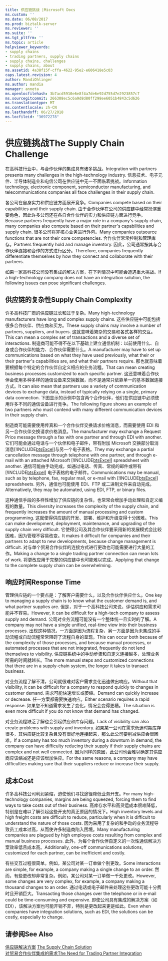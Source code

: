 ```yaml
---
title: 供应链挑战 |Microsoft Docs
ms.custom: ''
ms.date: 06/08/2017
ms.prod: biztalk-server
ms.reviewer: ''
ms.suite: ''
ms.tgt_pltfrm: ''
ms.topic: article
helpviewer_keywords:
- supply chains
- trading partners, supply chains
- supply chains, challenges
- supply chains, about
ms.assetid: 4a38f15f-cffa-4622-95e2-e606418e5c03
caps.latest.revision: 4
author: MandiOhlinger
ms.author: mandia
manager: anneta
ms.openlocfilehash: 3b7acd5910e6e8f4a7de6e92d755d7e2923857c7
ms.sourcegitcommit: 266308ec5c6a9d8d80ff298ee6051b4843c5d626
ms.translationtype: MT
ms.contentlocale: zh-CN
ms.lasthandoff: 06/27/2018
ms.locfileid: "36972278"
---
```

# <a name="the-supply-chain-challenge"></a><span data-ttu-id="deedf-102">供应链挑战</span><span class="sxs-lookup"><span data-stu-id="deedf-102">The Supply Chain Challenge</span></span>
<span data-ttu-id="deedf-103">在高科技行业中，与合作伙伴的集成具有诸多挑战。</span><span class="sxs-lookup"><span data-stu-id="deedf-103">Integration with partners presents many challenges in the high-technology industry.</span></span> <span data-ttu-id="deedf-104">信息技术、电子元件、半导体制造业和电信公司在供应链中无一不面临着挑战。</span><span class="sxs-lookup"><span data-stu-id="deedf-104">Information technology, electronic component, semiconductor manufacturing, and telecommunications companies all face challenges in their supply chain.</span></span>  
  
 <span data-ttu-id="deedf-105">各公司在自身实力和供应链方面展开竞争。</span><span class="sxs-lookup"><span data-stu-id="deedf-105">Companies compete based on their capabilities and their supply chain.</span></span> <span data-ttu-id="deedf-106">由于合作伙伴在公司的供应链中经常扮演重要角色，因此许多公司还在各自合作伙伴的实力和供应链方面进行竞争。</span><span class="sxs-lookup"><span data-stu-id="deedf-106">Because partners frequently have a major role in a company's supply chain, many companies also compete based on their partner's capabilities and supply chain.</span></span> <span data-ttu-id="deedf-107">很多公司将非核心业务进行外包。</span><span class="sxs-lookup"><span data-stu-id="deedf-107">Many companies outsource functions that are not their core competencies.</span></span> <span data-ttu-id="deedf-108">合作伙伴常常控制和管理库存。</span><span class="sxs-lookup"><span data-stu-id="deedf-108">Partners frequently hold and manage inventory.</span></span> <span data-ttu-id="deedf-109">因此，公司通常按其与合作伙伴连接和合作的方式进行区分。</span><span class="sxs-lookup"><span data-stu-id="deedf-109">Therefore, companies frequently differentiate themselves by how they connect and collaborate with their partners.</span></span>  
  
 <span data-ttu-id="deedf-110">如果一家高科技公司没有集成的解决方案，在下列情况中可能会遭遇重大挑战。</span><span class="sxs-lookup"><span data-stu-id="deedf-110">If a high-technology company does not have an integration solution, the following issues can pose significant challenges.</span></span>  
  
## <a name="supply-chain-complexity"></a><span data-ttu-id="deedf-111">供应链的复杂性</span><span class="sxs-lookup"><span data-stu-id="deedf-111">Supply Chain Complexity</span></span>  
 <span data-ttu-id="deedf-112">许多高科技厂商的供应链过长和过于复杂。</span><span class="sxs-lookup"><span data-stu-id="deedf-112">Many high-technology manufacturers have long and complex supply chains.</span></span> <span data-ttu-id="deedf-113">这些供应链中可能包括很多合作伙伴、供应商和买方。</span><span class="sxs-lookup"><span data-stu-id="deedf-113">These supply chains may involve a number of partners, suppliers, and buyers.</span></span> <span data-ttu-id="deedf-114">这就意味着繁杂的交易和各式各样的交互。</span><span class="sxs-lookup"><span data-stu-id="deedf-114">This can mean a complex set of transactions and a diverse set of interactions.</span></span> <span data-ttu-id="deedf-115">制造商可能不得不在以下基础上建立通信机制：以前使用什么、自身或合作伙伴的能力、合作伙伴需要什么。</span><span class="sxs-lookup"><span data-stu-id="deedf-115">A manufacturer may have to set up communications based on what they have used previously, what their or their partner's capabilities are, and what their partners require.</span></span> <span data-ttu-id="deedf-116">那也就意味着要根据每个特定的合作伙伴自定义相应的业务流程。</span><span class="sxs-lookup"><span data-stu-id="deedf-116">That can mean creating business processes customized to each specific partner.</span></span> <span data-ttu-id="deedf-117">这还意味着合作伙伴会使用多种多样的通信设备来交换数据，而不是通常只依靠单一的基本数据连接方式。</span><span class="sxs-lookup"><span data-stu-id="deedf-117">It can also mean that partners use a variety of communication devices to exchange data, instead of typically relying on a single, primary data connection.</span></span> <span data-ttu-id="deedf-118">下图显示的示例中包含两个合作伙伴，他们在供应链中必须使用许多不同的通信设备进行竞争。</span><span class="sxs-lookup"><span data-stu-id="deedf-118">The following figure shows an example of two partners who must contend with many different communication devices in their supply chain.</span></span>  
  
 <span data-ttu-id="deedf-119">制造商可能需要使用传真和一个合作伙伴交换请求价格消息，而需要使用 EDI 和另一合作伙伴交换请求价格消息。</span><span class="sxs-lookup"><span data-stu-id="deedf-119">The manufacturer may exchange a Request Price message through a fax with one partner and through EDI with another.</span></span> <span data-ttu-id="deedf-120">它们可能会通过电话与一个伙伴和电子邮件，带有附加 Microsoft 交换部分取消消息[!INCLUDE[btsExcel](../../includes/btsexcel-md.md)]与另一个电子表格。</span><span class="sxs-lookup"><span data-stu-id="deedf-120">They may exchange a partial cancellation message through telephone with one partner, and through e-mail with an attached Microsoft [!INCLUDE[btsExcel](../../includes/btsexcel-md.md)] spreadsheet with another.</span></span> <span data-ttu-id="deedf-121">通信可能由手动完成，如通过电话、传真、常规的邮件或带有 [!INCLUDE[btsExcel](../../includes/btsexcel-md.md)] 电子表格的电子邮件。</span><span class="sxs-lookup"><span data-stu-id="deedf-121">Communications may be manual, such as by telephone, fax, regular mail, or e-mail with [!INCLUDE[btsExcel](../../includes/btsexcel-md.md)] spreadsheets.</span></span> <span data-ttu-id="deedf-122">另外，通信也可能使用 EDI、FTP 或二进制文件来自动完成。</span><span class="sxs-lookup"><span data-stu-id="deedf-122">Alternatively, they may be automated, using EDI, FTP, or binary files.</span></span>  
  
 <span data-ttu-id="deedf-123">这种通信手段的多样性增加了供应链的复杂性，也常常会增加手动处理和自定义编程的数量。</span><span class="sxs-lookup"><span data-stu-id="deedf-123">This diversity increases the complexity of the supply chain, and frequently increases the amount of manual processing and custom programming.</span></span> <span data-ttu-id="deedf-124">这就使得供应链的开发、部署、维护和升级变得十分困难。</span><span class="sxs-lookup"><span data-stu-id="deedf-124">This can make development, deployment, maintenance, and upgrading of the supply chain very difficult.</span></span> <span data-ttu-id="deedf-125">它使得公司及其合作伙伴要采用新的发展模式会比较困难，因为管理不容易改变。</span><span class="sxs-lookup"><span data-stu-id="deedf-125">It makes it difficult for companies and their partners to adapt to new developments, because change management is difficult.</span></span> <span data-ttu-id="deedf-126">对与单个贸易合作伙伴的连接方式进行更改也可能需要进行大量的工作。</span><span class="sxs-lookup"><span data-stu-id="deedf-126">Making a change to a single trading partner connection can mean lots of work.</span></span> <span data-ttu-id="deedf-127">将更改应用于完整的供应链中也可能难以完成。</span><span class="sxs-lookup"><span data-stu-id="deedf-127">Applying that change to the complete supply chain can be overwhelming.</span></span>  
  
## <a name="response-time"></a><span data-ttu-id="deedf-128">响应时间</span><span class="sxs-lookup"><span data-stu-id="deedf-128">Response Time</span></span>  
 <span data-ttu-id="deedf-129">管理供应链的一个要点是：了解客户需要什么，以及合作伙伴供应什么。</span><span class="sxs-lookup"><span data-stu-id="deedf-129">One key to managing a supply chain is to know what the customer demand is, and what partner supplies are.</span></span> <span data-ttu-id="deedf-130">但是，对于一个高科技公司来说，评估供应和需求可能并不容易。</span><span class="sxs-lookup"><span data-stu-id="deedf-130">However, it can be difficult for a high-tech company to assess supply and demand.</span></span> <span data-ttu-id="deedf-131">公司对业务流程可能没有一个整体统一且实时的了解。</span><span class="sxs-lookup"><span data-stu-id="deedf-131">A company may not have a single unified, real-time view into their business processes.</span></span> <span data-ttu-id="deedf-132">出现这种情况，一方面是因为流程复杂，另一方面是因为未集成的手动流程或自动流程常常阻碍了流程自身的呈现。</span><span class="sxs-lookup"><span data-stu-id="deedf-132">This can occur both because of the complexity of those processes, and because manual processes, or automated processes that are not integrated, frequently do not lend themselves to visibility.</span></span> <span data-ttu-id="deedf-133">供应链系统中的手动步骤和自定义连接越多，处理业务所需的时间就越长。</span><span class="sxs-lookup"><span data-stu-id="deedf-133">The more manual steps and customized connections that there are in a supply-chain system, the longer it takes to transact business.</span></span>  
  
 <span data-ttu-id="deedf-134">对业务流程了解不清，公司就很难对客户需求变化迅速做出响应。</span><span class="sxs-lookup"><span data-stu-id="deedf-134">Without that visibility, it can be difficult for a company to respond quickly to changes in customer demand.</span></span> <span data-ttu-id="deedf-135">需求可能快速增长或萎缩。</span><span class="sxs-lookup"><span data-stu-id="deedf-135">Demand can quickly increase or decrease.</span></span> <span data-ttu-id="deedf-136">任一方案都需要快速响应。</span><span class="sxs-lookup"><span data-stu-id="deedf-136">Either scenario requires a rapid response.</span></span> <span data-ttu-id="deedf-137">如果您不知道需求发生了变化，情况会变得更糟。</span><span class="sxs-lookup"><span data-stu-id="deedf-137">The situation is even more difficult if you do not know that demand has changed.</span></span>  
  
 <span data-ttu-id="deedf-138">对业务流程缺乏了解也会引起供应和库存问题。</span><span class="sxs-lookup"><span data-stu-id="deedf-138">Lack of visibility can also create problems with supply and inventory.</span></span> <span data-ttu-id="deedf-139">如果某一公司在需求低迷时期库存很多，其供应链比较复杂且没有很好地连接起来，那么此公司要削减供应会很困难。</span><span class="sxs-lookup"><span data-stu-id="deedf-139">If a company has too much inventory during a downturn in demand, the company can have difficulty reducing their supply if their supply chains are complex and not well connected.</span></span> <span data-ttu-id="deedf-140">因为同样的原因，此公司也会难以确定其供应商应该缩减还是应该增加供应。</span><span class="sxs-lookup"><span data-stu-id="deedf-140">For the same reasons, a company may have difficulties making sure that their suppliers reduce or increase their supply.</span></span>  
  
## <a name="cost"></a><span data-ttu-id="deedf-141">成本</span><span class="sxs-lookup"><span data-stu-id="deedf-141">Cost</span></span>  
 <span data-ttu-id="deedf-142">许多高科技公司利润紧缩，迫使他们寻找途径降低业务开支。</span><span class="sxs-lookup"><span data-stu-id="deedf-142">For many high-technology companies, margins are being squeezed, forcing them to find ways to take costs out of their business.</span></span> <span data-ttu-id="deedf-143">高库存水平和高货运成本很难降低，特别是在难以了解引起这些开支的真正原因的情况下。</span><span class="sxs-lookup"><span data-stu-id="deedf-143">High inventory levels and high freight costs are difficult to reduce, particularly when it is difficult to understand the nature of those costs.</span></span> <span data-ttu-id="deedf-144">因为采用了复杂的和手动的业务流程导致员工成本过高，从而使许多制造商陷入困境。</span><span class="sxs-lookup"><span data-stu-id="deedf-144">Many manufacturing companies are plagued by high employee costs resulting from complex and manual business processes.</span></span> <span data-ttu-id="deedf-145">此外，为每个合作伙伴自定义的一次性通信解决方案效率低且成本高。</span><span class="sxs-lookup"><span data-stu-id="deedf-145">Additionally, one-off communications solutions, customized for each partner, can be inefficient and costly.</span></span>  
  
 <span data-ttu-id="deedf-146">有些交互过程很简单。例如，某公司对某一订单做个别更改。</span><span class="sxs-lookup"><span data-stu-id="deedf-146">Some interactions are simple, for example, a company making a single change to an order.</span></span> <span data-ttu-id="deedf-147">然而，有些更改却非常复杂。例如，某公司对某一订单做一千处更改。</span><span class="sxs-lookup"><span data-stu-id="deedf-147">However, some changes are very complex, for example, a company making a thousand changes to an order.</span></span> <span data-ttu-id="deedf-148">通过电话或电子邮件来处理这些更改可能十分费时且开销巨大。</span><span class="sxs-lookup"><span data-stu-id="deedf-148">Transacting those changes over the telephone or in e-mail could be time-consuming and expensive.</span></span> <span data-ttu-id="deedf-149">即使公司具有集成的解决方案（如 EDI），该解决方案也可能开销不菲，特别是更改起来更是如此。</span><span class="sxs-lookup"><span data-stu-id="deedf-149">Even when companies have integration solutions, such as EDI, the solutions can be costly, especially to change.</span></span>  
  
## <a name="see-also"></a><span data-ttu-id="deedf-150">请参阅</span><span class="sxs-lookup"><span data-stu-id="deedf-150">See Also</span></span>  
 <span data-ttu-id="deedf-151">[供应链解决方案](../../adapters-and-accelerators/accelerator-rosettanet/the-supply-chain-solution.md) </span><span class="sxs-lookup"><span data-stu-id="deedf-151">[The Supply Chain Solution](../../adapters-and-accelerators/accelerator-rosettanet/the-supply-chain-solution.md) </span></span>  
 [<span data-ttu-id="deedf-152">对贸易合作伙伴集成的需求</span><span class="sxs-lookup"><span data-stu-id="deedf-152">The Need for Trading Partner Integration</span></span>](../../adapters-and-accelerators/accelerator-rosettanet/the-need-for-trading-partner-integration.md)